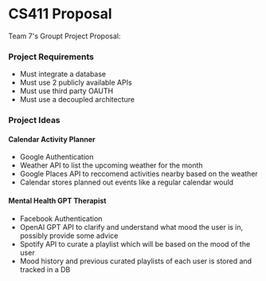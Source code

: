 <h1> CS411 Proposal </h1> 
Team 7's Groupt Project Proposal:


<h3> Project Requirements </h3> 

* Must integrate a database 
* Must use 2 publicly available APIs 
* Must use third party OAUTH 
* Must use a decoupled architecture 


<h3> Project Ideas </h3> 


<h4> Calendar Activity Planner </h4> 

* Google Authentication 
* Weather API to list the upcoming weather for the month
* Google Places API to reccomend activities nearby based on the weather 
* Calendar stores planned out events like a regular calendar would 

<h4> Mental Health GPT Therapist </h4> 

* Facebook Authentication
* OpenAI GPT API to clarify and understand what mood the user is in, possibly provide some advice
* Spotify API to curate a playlist which will be based on the mood of the user
* Mood history and previous curated playlists of each user is stored and tracked in a DB
